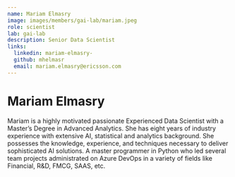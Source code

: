 ```yaml
---
name: Mariam Elmasry
image: images/members/gai-lab/mariam.jpeg
role: scientist
lab: gai-lab
description: Senior Data Scientist
links:
  linkedin: mariam-elmasry-
  github: mhelmasr
  email: mariam.elmasry@ericsson.com
---
```


# Mariam Elmasry

Mariam is a highly motivated passionate Experienced Data Scientist with a Master’s Degree in Advanced Analytics. She has eight years of industry experience with extensive AI, statistical and analytics background. She possesses the knowledge, experience, and techniques necessary to deliver sophisticated AI solutions. A master programmer in Python who led several team projects administrated on Azure DevOps in a variety of fields like Financial, R&D, FMCG, SAAS, etc.
